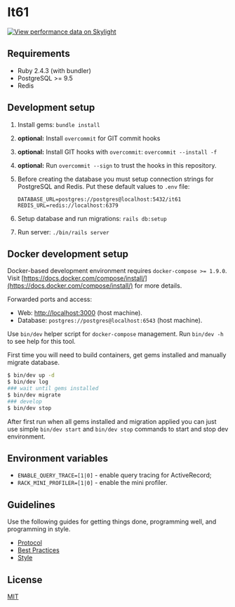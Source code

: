 # It61

[![View performance data on Skylight](https://badges.skylight.io/status/9ACn286v2ne4.svg)](https://oss.skylight.io/app/applications/9ACn286v2ne4)

## Requirements

- Ruby 2.4.3 (with bundler)
- PostgreSQL >= 9.5
- Redis

## Development setup

1. Install gems: `bundle install`
2. **optional:** Install `overcommit` for GIT commit hooks
3. **optional:** Install GIT hooks with `overcommit`: `overcommit --install -f`
4. **optional:** Run `overcommit --sign` to trust the hooks in this repository.
5. Before creating the database you must setup connection strings for PostgreSQL and Redis. Put these default values to `.env` file:

    ```
    DATABASE_URL=postgres://postgres@localhost:5432/it61
    REDIS_URL=redis://localhost:6379
    ```

6. Setup database and run migrations: `rails db:setup`
7. Run server: `./bin/rails server`

## Docker development setup

Docker-based development environment requires `docker-compose >= 1.9.0`.
Visit [https://docs.docker.com/compose/install/](https://docs.docker.com/compose/install/) for more details.

Forwarded ports and access:

* Web: [http://localhost:3000](http://localhost:3000) (host machine).
* Database: `postgres://postgres@localhost:6543` (host machine).

Use `bin/dev` helper script for `docker-compose` management. Run `bin/dev -h` to see help for this tool.

First time you will need to build containers, get gems installed and manually migrate database.

```bash
$ bin/dev up -d
$ bin/dev log
### wait until gems installed
$ bin/dev migrate
### develop
$ bin/dev stop
```

After first run when all gems installed and migration applied you can just use simple `bin/dev start`
and `bin/dev stop` commands to start and stop dev environment.

## Environment variables

* `ENABLE_QUERY_TRACE=[1|0]` - enable query tracing for ActiveRecord;
* `RACK_MINI_PROFILER=[1|0]` - enable the mini profiler.

## Guidelines

Use the following guides for getting things done, programming well, and
programming in style.

* [Protocol](http://github.com/thoughtbot/guides/blob/master/protocol)
* [Best Practices](http://github.com/thoughtbot/guides/blob/master/best-practices)
* [Style](http://github.com/thoughtbot/guides/blob/master/style)

## License

[MIT](https://github.com/IT61/it61.info/blob/master/LICENSE)
